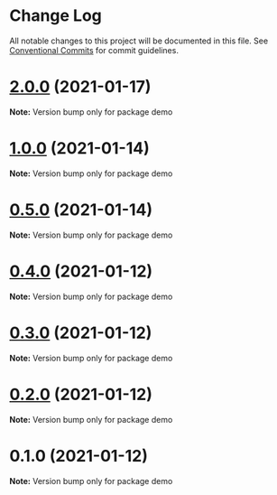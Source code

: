 # Change Log

All notable changes to this project will be documented in this file.
See [Conventional Commits](https://conventionalcommits.org) for commit guidelines.

# [2.0.0](https://github.com/waitingsong/npm-mono-base/compare/v1.4.0...v2.0.0) (2021-01-17)

**Note:** Version bump only for package demo





# [1.0.0](https://github.com/waitingsong/npm-mono-base/compare/v0.5.0...v1.0.0) (2021-01-14)

**Note:** Version bump only for package demo





# [0.5.0](https://github.com/waitingsong/npm-mono-base/compare/v0.4.0...v0.5.0) (2021-01-14)

**Note:** Version bump only for package demo





# [0.4.0](https://github.com/waitingsong/npm-mono-base/compare/v0.3.0...v0.4.0) (2021-01-12)

**Note:** Version bump only for package demo





# [0.3.0](https://github.com/waitingsong/npm-mono-base/compare/v0.2.0...v0.3.0) (2021-01-12)

**Note:** Version bump only for package demo





# [0.2.0](https://github.com/waitingsong/npm-mono-base/compare/v0.1.0...v0.2.0) (2021-01-12)

**Note:** Version bump only for package demo





# 0.1.0 (2021-01-12)

**Note:** Version bump only for package demo
